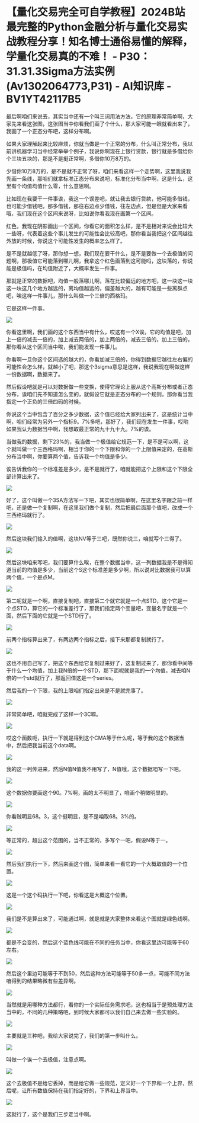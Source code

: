 # 【量化交易完全可自学教程】2024B站最完整的Python金融分析与量化交易实战教程分享！知名博士通俗易懂的解释，学量化交易真的不难！ - P30：31.31.3Sigma方法实例(Av1302064773,P31) - AI知识库 - BV1YT42117B5

最后啊咱们来说去，其实当中还有一个叫三词用法方法，它的原理非常简单啊，大家先来看这张图，这张图当中你看我们画了个什么，那大家可能一眼就看出来了，我画了一个正态分布吧，这样分布啊。

如果大家理解起来比较麻烦，你就当做是一个正常的分布，什么叫正常分布，我以前讲机器学习当中经常举举个例子，我说你啊现在上银行贷款，银行就是多借给你个三块五块的，那是不是挺正常啊，多借你10万8万的。

少借你10万8万的，是不是就不正常了呀，咱们来看这样一个走势啊，这里我说我先画一条线，那咱们就拿标准正态分布来说吧，标准化分布当中啊，这是什么，这里有个均值均值什么零，什么意思啊。

比如现在我要干一件事诶，我这一个误差吧，就让我去银行贷款，他可能多借钱，也可能少借钱吧，那多借钱，那往右边点少借钱，往左边点，但是但是大家来看哦，我们现在这个区间来说呀，比如说你看我现在画第一个区间。

红色，我现在阴影画出一个区间，你看它的面积怎么样，是不是相对来说会比较大一些呀，代表着这些个事儿发生的可能性会比较高吧，那你看当我把这个区间越往外放的时候，你说这个可能性发生的概率怎么样了。

是不是就越低了呀，那你想一想，我们现在要干什么，是不是要做一个去极值的问题啊，那极值它可能落到哪儿啊，我拿这个红色画落到这可能吗，这块落的，你说能是极值吗，在均值附近了，大概率发生一件事。

那就是正常的数据吧，均值一般落哪儿啊，落在比较偏远的地方吧，这一块这一块这一块这几个地方越远的，离均值越远的，偏差越大的，越有可能是一些离群点吧，唉这样一件事儿，那什么叫做一个三倍的西格玛。

它是这样一件事。

![](img/56cca560d16ceb8572b73233c328cc27_1.png)

你看这里啊，我们画的这个东西当中有什么，哎这有一个X诶，它的均值是吧，加上一倍的减去一倍的，加上减去两倍的，加上两倍的，减去三倍的，加上三倍的，那你看从这个区间当中唉，我们能发现一件事儿。

你看啊一旦你这个区间选的越大的，你看加减三倍的，你得到数据它越往左右偏的可能性会怎么样，就越小了吧，那这个3sigma意思是这样，我说我现在啊做这样一份数据啊，数据来了。

然后假设吧就是可以对数据做一些变换，使得它理论上服从这个高斯分布或者正态分布，诶咱们先不知道怎么变的，就假设它就是正态分布的一个规则，那你看当我指定一个正负的三倍四码的时候。

你说这个当中包含了百分之多少数据，这个值已经给大家列出来了，这是统计当中啊，咱们经常为另外一个指标9。7%多吧，那好了，我们现在发生一件事，哎哟如果我认为数据当中啊，我想取最正常的九十九十九。7%的诶。

当做我的数据，剩下23%的，我当做一个极值给它规范一下，是不是可以啊，这个就叫做一个三西格玛啊，相当于你的一个下限和你的一个上限值来定的，在高斯分布当中啊，你要算两个值，告诉我一个均值是多少。

诶告诉我你的一个标准差是多少，是不是就行了，咱就能把这个上限和这个下限全部计算出来了。

![](img/56cca560d16ceb8572b73233c328cc27_3.png)

好了，这个叫做一个3SA方法写一下吧，其实也很简单啊，在这里名字跟之前一样吧，还是做一个复制啊，在这里我们做个复制，然后把最后面那个值吧，改成一个三西格玛就行了。



![](img/56cca560d16ceb8572b73233c328cc27_5.png)

然后这块我们输入的值啊，这块NV等于三吧，既然你说三，咱就写个三得了。

![](img/56cca560d16ceb8572b73233c328cc27_7.png)

然后这块咱来写吧，我们要算什么唉，在整个数据当中，这一列数据我是不是得知道当前的均值是多少，当前这个S这个标准差是多少啊，所以说对比数据我可以算两个值，一个是点M。



![](img/56cca560d16ceb8572b73233c328cc27_9.png)

第二呢就是一个啊，直接复制吧，直接第二个就它就是一个点STD，这个它是一个点STD，算它的一个标准差行了，那我们指定两个变量吧，变量名字就是一个面，然后下面的它就是一个STD行了。



![](img/56cca560d16ceb8572b73233c328cc27_11.png)

前两个指标算出来了，有两边两个指标之后，接下来那都复制就行了。

![](img/56cca560d16ceb8572b73233c328cc27_13.png)

这也不用自己写了，把这个东西给它复制过来好了，这复制过来了，那你看中间等于什么一个均值，加上我N倍的一个STD，那下面呢就是我的一个均值，减去咱N倍的一个std就行了，那返回值这是一个series。

然后我的一个下限，我的上限咱们指定出来是不是就完事了。

![](img/56cca560d16ceb8572b73233c328cc27_15.png)

非常简单吧，咱就完成了这样一个3C嘛。

![](img/56cca560d16ceb8572b73233c328cc27_17.png)

哎这个函数呃，执行一下就是得到这个CMA等于什么呢，等于我的这个数据当中，然后把我当前这个data啊。



![](img/56cca560d16ceb8572b73233c328cc27_19.png)

我的这一列传进来，然后N值N值我不用写了，N值哦，这个数据咱写一下吧。

![](img/56cca560d16ceb8572b73233c328cc27_21.png)

这个数据你要画这个90。7%啊，画的太不明显了，咱画个稍微明显的。

![](img/56cca560d16ceb8572b73233c328cc27_23.png)

你看贼明显68。3，这个挺明显，是不是咱取68。3%的。

![](img/56cca560d16ceb8572b73233c328cc27_25.png)

等正常的，超出这个范围的，当不正常的，多写个一吧，假设N等于一。

![](img/56cca560d16ceb8572b73233c328cc27_27.png)

然后我们执行一下，然后来画这个图，简单来看一看它的一个大概取值的一个位置。

![](img/56cca560d16ceb8572b73233c328cc27_29.png)

这是一个这个码执行一下吧，你看这是大概这个位置。

![](img/56cca560d16ceb8572b73233c328cc27_31.png)

我们是不是算出来了，可能通过啊，就是就是大家整体来看这个图就是绿色线啊。

![](img/56cca560d16ceb8572b73233c328cc27_33.png)

都是不会变的，然后这个蓝色线可能在不同的任务当中，你看这里边可能等于60左右。

![](img/56cca560d16ceb8572b73233c328cc27_35.png)

然后这个里边可能等于不到50，然后这种方法可能等于50多一点，可能不同方法咱得到的结果略微有些差异啊。



![](img/56cca560d16ceb8572b73233c328cc27_37.png)

当然就是用哪种方法都行，看你的一个实际任务需求吧，这也相当于是预处理方法当中的，不同的几种策略吧，到时候大家都可以我们自己来去做一些实验的。



![](img/56cca560d16ceb8572b73233c328cc27_39.png)

主要就是三种吧，我给大家说完了，我们的第一步叫什么。

![](img/56cca560d16ceb8572b73233c328cc27_41.png)

叫做一个诶一个去极值，注意点啊。

![](img/56cca560d16ceb8572b73233c328cc27_43.png)

这个去极值不是给它丢掉，而是给它做一些规范，定义好一个下界和一个上界，然后呢，让所有数值保持在我们指定好的，下界和上界当中。



![](img/56cca560d16ceb8572b73233c328cc27_45.png)

这就行了，这个是我们三步走当中啊。